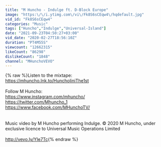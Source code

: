 ```yaml
---
title: "M Huncho - Indulge ft. D-Block Europe"
image: "https:\/\/i.ytimg.com\/vi\/Fk8S6sCEqw4\/hqdefault.jpg"
vid_id: "Fk8S6sCEqw4"
categories: "Music"
tags: ["Huncho","Indulge","Universal-Island"]
date: "2021-09-23T04:50:27+03:00"
vid_date: "2020-02-27T18:56:10Z"
duration: "PT4M55S"
viewcount: "12662315"
likeCount: "86298"
dislikeCount: "1848"
channel: "MHunchoVEVO"
---
```

{% raw %}Listen to the mixtape: <br /><a rel="nofollow" target="blank" href="https://mhuncho.lnk.to/HuncholiniThe1st">https://mhuncho.lnk.to/HuncholiniThe1st</a> <br /><br />Follow M Huncho:<br /><a rel="nofollow" target="blank" href="https://www.instagram.com/mhuncho/">https://www.instagram.com/mhuncho/</a> <br /><a rel="nofollow" target="blank" href="https://twitter.com/Mhuncho_1">https://twitter.com/Mhuncho_1</a> <br /><a rel="nofollow" target="blank" href="https://www.facebook.com/MHunchoTV/">https://www.facebook.com/MHunchoTV/</a><br /><br /><br />Music video by M Huncho performing Indulge. © 2020 M Huncho, under exclusive licence to Universal Music Operations Limited<br /><br /><a rel="nofollow" target="blank" href="http://vevo.ly/YIe7Tc">http://vevo.ly/YIe7Tc</a>{% endraw %}
